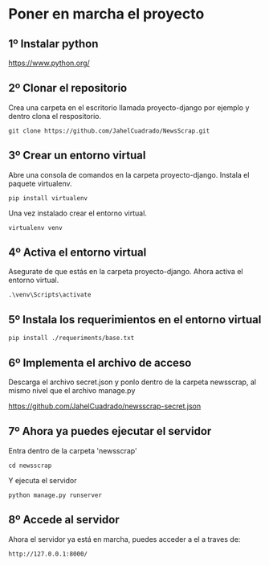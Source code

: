 # Poner en marcha el proyecto  


## 1º Instalar python
https://www.python.org/
  
  
  
## 2º Clonar el repositorio
Crea una carpeta en el escritorio llamada proyecto-django por ejemplo y dentro clona el respositorio.

` git clone https://github.com/JahelCuadrado/NewsScrap.git `
  
  
  
## 3º Crear un entorno virtual
Abre una consola de comandos en la carpeta proyecto-django. Instala el paquete virtualenv.

`pip install virtualenv`

Una vez instalado crear el entorno virtual.

`virtualenv venv`

  
  
  
## 4º Activa el entorno virtual
Asegurate de que estás en la carpeta proyecto-django. Ahora activa el entorno virtual.

`.\venv\Scripts\activate`
  
  
  
## 5º Instala los requerimientos en el entorno virtual

`pip install ./requeriments/base.txt`



## 6º Implementa el archivo de acceso
Descarga el archivo secret.json y ponlo dentro de la carpeta newsscrap, al mismo nivel que el archivo manage.py

https://github.com/JahelCuadrado/newsscrap-secret.json
  
  
  
## 7º Ahora ya puedes ejecutar el servidor
Entra dentro de la carpeta 'newsscrap'

`cd newsscrap`

Y ejecuta el servidor

`python manage.py runserver`
  
  
  
## 8º Accede al servidor
Ahora el servidor ya está en marcha, puedes acceder a el a traves de:

`http://127.0.0.1:8000/`
 
